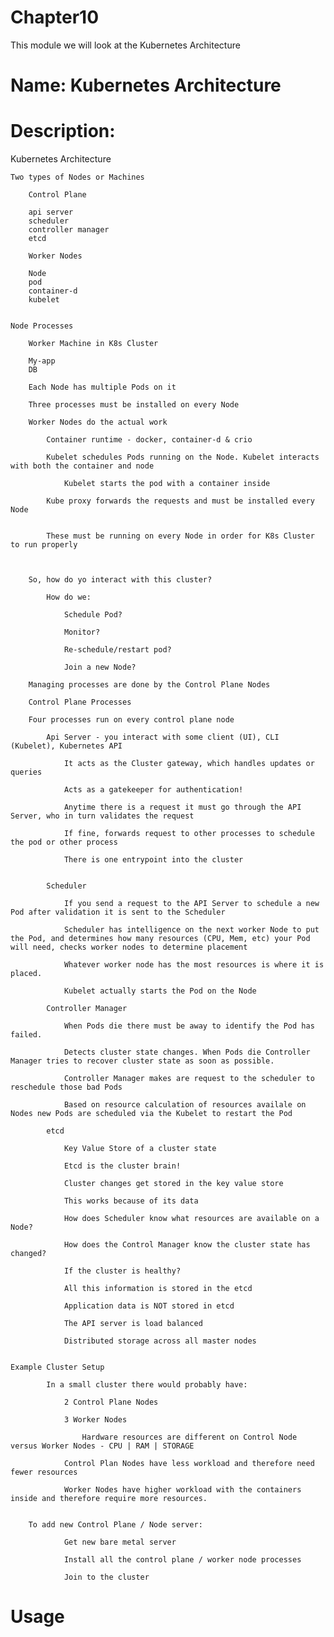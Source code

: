 # Chapter10
This module we will look at the Kubernetes Architecture
# Name: Kubernetes Architecture

# Description: 

Kubernetes Architecture

    Two types of Nodes or Machines

        Control Plane

        api server
        scheduler
        controller manager
        etcd

        Worker Nodes

        Node
        pod
        container-d
        kubelet


    Node Processes

        Worker Machine in K8s Cluster

        My-app
        DB

        Each Node has multiple Pods on it

        Three processes must be installed on every Node

        Worker Nodes do the actual work 

            Container runtime - docker, container-d & crio

            Kubelet schedules Pods running on the Node. Kubelet interacts with both the container and node

                Kubelet starts the pod with a container inside

            Kube proxy forwards the requests and must be installed every Node


            These must be running on every Node in order for K8s Cluster to run properly



        So, how do yo interact with this cluster?

            How do we:

                Schedule Pod?

                Monitor?

                Re-schedule/restart pod?

                Join a new Node?

        Managing processes are done by the Control Plane Nodes

        Control Plane Processes

        Four processes run on every control plane node

            Api Server - you interact with some client (UI), CLI (Kubelet), Kubernetes API

                It acts as the Cluster gateway, which handles updates or queries

                Acts as a gatekeeper for authentication!

                Anytime there is a request it must go through the API Server, who in turn validates the request

                If fine, forwards request to other processes to schedule the pod or other process

                There is one entrypoint into the cluster

            
            Scheduler

                If you send a request to the API Server to schedule a new Pod after validation it is sent to the Scheduler

                Scheduler has intelligence on the next worker Node to put the Pod, and determines how many resources (CPU, Mem, etc) your Pod will need, checks worker nodes to determine placement

                Whatever worker node has the most resources is where it is placed.

                Kubelet actually starts the Pod on the Node

            Controller Manager

                When Pods die there must be away to identify the Pod has failed.

                Detects cluster state changes. When Pods die Controller Manager tries to recover cluster state as soon as possible.

                Controller Manager makes are request to the scheduler to reschedule those bad Pods

                Based on resource calculation of resources availale on Nodes new Pods are scheduled via the Kubelet to restart the Pod

            etcd

                Key Value Store of a cluster state

                Etcd is the cluster brain!

                Cluster changes get stored in the key value store

                This works because of its data

                How does Scheduler know what resources are available on a Node?

                How does the Control Manager know the cluster state has changed?

                If the cluster is healthy?

                All this information is stored in the etcd

                Application data is NOT stored in etcd

                The API server is load balanced

                Distributed storage across all master nodes


    Example Cluster Setup

            In a small cluster there would probably have:

                2 Control Plane Nodes

                3 Worker Nodes

                    Hardware resources are different on Control Node versus Worker Nodes - CPU | RAM | STORAGE

                Control Plan Nodes have less workload and therefore need fewer resources

                Worker Nodes have higher workload with the containers inside and therefore require more resources.  


        To add new Control Plane / Node server:

                Get new bare metal server 

                Install all the control plane / worker node processes  

                Join to the cluster    




       











# Usage


    